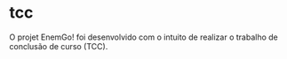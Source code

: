 # tcc

O projet EnemGo! foi desenvolvido com o intuito de realizar o trabalho de conclusão de curso (TCC).